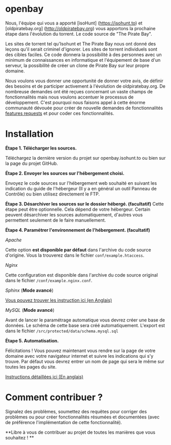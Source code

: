 openbay
=======
Nous, l'équipe qui vous a apporté [isoHunt] (https://isohunt.to) et [oldpiratebay.org] (http://oldpiratebay.org) vous apportons la prochaine étape dans l'évolution du torrent. Le code source de "The Pirate Bay".

Les sites de torrent tel qu'Isohunt et The Pirate Bay nous ont donné des leçons qu'il serait criminel d'ignorer. Les sites de torrent individuels sont des cibles faciles.
Ce code donnera la possibilité à des personnes avec un minimum de connaissances en informatique et l'équipement de base d'un serveur, la possibilité de créer un clone de Pirate Bay sur leur propre domaine. 

Nous voulons vous donner une opportunité de donner votre avis, de définir des besoins et de participer activement à l'évolution de oldpiratebay.org. De nombreuse demandes ont été reçues concernant un vaste champs de fonctionnalités mais nous voulons accentuer le processus de développement. C'est pourquoi nous faisons appel à cette énorme communauté dévouée pour créer de nouvelle demandes de fonctionnalités [features requests](https://openbay.uservoice.com/forums/279139-ideas) et pour coder ces fonctionnalités. 

Installation
=======

**Étape 1. Télécharger les sources.**

Téléchargez la dernière version du projet sur openbay.isohunt.to ou bien sur la page du projet GitHub.

**Étape 2. Envoyer les sources sur l'hébergement choisi.**

Envoyez le code sources sur l'hébergement web souhaité en suivant les indication du guide de l'hébergeur (Il y a en général un outil Panneau de Contrôle) ou bien utilisez directement le FTP.

**Étape 3. Désarchiver les sources sur le dossier hébergé. (facultatif)**
Cette étape peut être optionnelle. Cela dépend de votre hébergeur. Certain peuvent désarchiver les sources automatiquement, d'autres vous permettent seulement de le faire manuellement.

**Étape 4. Paramétrer l'environnement de l'hébergement. (facultatif)**

*Apache*

Cette option **est disponible par défaut** dans l'archive du code source d'origine. Vous la trouverez dans le fichier `conf/example.htaccess`.

*Nginx*

Cette configuration est disponible dans l'archive du code source original dans le fichier `/conf/example.nginx.conf`.

*Sphinx* (**Mode avancé**)

[Vous pouvez trouver les instruction ici (en Anglais)](https://github.com/isohuntto/openbay/wiki/sphinx)

*MySQL* (**Mode avancé**)

Avant de lancer le paramétrage automatique vous devrez créer une base de données. Le schéma de cette base sera créé automatiquement. L'export est dans le fichier `/src/protected/data/schema.mysql.sql`

**Étape 5. Automatisation.**

Félicitations ! Vous pouvez maintenant vous rendre sur la page de votre domaine avec votre navigateur internet et suivre les indications qui s'y trouve. Par défaut vous devrez entrer un nom de page qui sera le même sur toutes les pages du site.

[Instructions détaillées ici (En anglais)](https://github.com/isohuntto/openbay/wiki/shared-hosting-guide)

Comment contribuer ?
=======

Signalez des problèmes, soumettez des requêtes pour corriger des problèmes ou pour créer fonctionnalités résumées et documentées (avec de préférence l'implémentation de cette fonctionnalité). 

**Libre à vous de contribuer au projet de toutes les manières que vous souhaitez ! **
